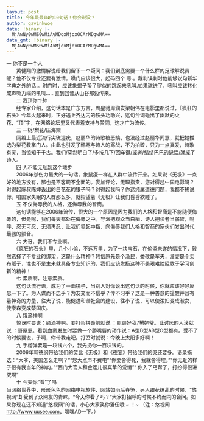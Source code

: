```yaml
---
layout: post
title: 今年最最IN的10句话！你会说没？
author: gavinkwoe
date: !binary |-
  MjAwNy0wMS0wMiAyMDoxMjoxOCArMDgwMA==
date_gmt: !binary |-
  MjAwNy0wMS0wMiAxMjoxMjoxOCArMDgwMA==
---
```

<span style="FONT-SIZE: 13px; LINE-HEIGHT: 150%; font-color: #000000">一 你不是一个人  
　　黄健翔的激情解说给我们留下一个疑问：我们到底需要一个什么样的足球解说员呢？他不仅专业还要有激情，嗓门应该很大，起码四个 号.。裁判误判时他能够说句新华字典之外的话.。射门时，应该象蝎子蛰了腚似的跳起来吼叫,如果球进了，吼叫应该转化成声嘶力竭的吼叫……直到回音从山谷那边传来。  
　　二 我顶你个肺  
　　经专家介绍，这句话本是广东方言，周星驰周润发梁朝伟在电影里都说过，《疯狂的石头》今年火起来时，正好遇上齐达内的铁头功助兴，这句台词碰出了幽默的火花，“顶”字，在网络论坛里又代表着支持与赞同，这才广为流传。  
　　三 一树/梨花/压海棠  
　　网络上最近流行尖锐湿疣，赵丽华的诗歌被恶搞，也没经过赵丽华同意，就把她推选为梨花教掌门人。由此也引发了韩寒与诗人的骂战，不为拍砖，只为一点真爱，诗歌有灵，当惊知于千古。我们/突然明白了/多按几下/回车键/或者/结结巴巴的说话/就成了诗人。  
　　四 人不能无耻到这个地步  
　　2006年杀伤力最大的一句话，象鼠疫一样在人群中流传开来。如果说《无极》一点好的地方没有，那也是不客观不全面的。妄加评论，无理指责，您对得起中国电影吗？对得起陈叔陈婶丢出的白花花的银子吗？对得起我吗？你这纯属道德问题，我都不稀说你。咱国家失眠的人群那么多，就指望着《无极》让我们昏昏欲睡了。  
　　五 不仅侮辱我的人格，还侮辱我的智商。  
　　这句话能够在2006年流传，很大的一个原因是因为我们的人格和智商是不能随便侮辱的，但是呢，我们每天都处在侮辱之中。导演把观众当白痴，诗人把读者当弱智，呜呼，忍无可忍，无须再忍，让我们竖起中指，向侮辱我们人格和智商的家伙们发出时代最强的颤音。  
　　六 大哥，我们不专业啊。  
　　《疯狂的石头》里，几个小偷，不远万里，为了一块宝石，在偷盗未遂的情况下，毅然选择了不专业的绑架，这是什么精神？韩信原先是个渔民，娄敬是车夫，灌婴是个卖布贩子，谁也不是生来就具备专业知识的，我们应该发扬这种不畏艰难险阻敢于学习创新的精神！  
　　七 素质啊，注意素质。  
　　这句话流行语，成为了一面镜子，当别人对你说出这句话的时候，你就应该好好反思一下了。为人谋而不忠乎？为友交而不信乎？传不习乎？这是一种善意的提醒并且有着神奇的力量，往大了说，能促进和谐社会的建设，往小了说，可以使泼妇变成淑女，使泰森变成蔡国庆。  
　　八 饿滴神啊  
　　惊讶时要说：额滴神啊。要打架拼命前就说 ：照顾好我7舅姥爷。让讨厌的人滚就说 ：哥屋恩。看到血案发生时要做一个舔嘴唇的动作说：A型B型AB型O型都有。受不了的时候要说，子啊，你带我走吧。打岔时就说：今晚上太阳多好啊！  
　　九 手榴弹要是一块钱六个，我先扔你一百块钱的。  
　　2006年郭德纲带给我们的笑比《无极》和《夜宴》带给我们的哭还要多。语录摘选：“大爷，美国怎么走啊？”“您大点声不费电”“你要舍得死，我就舍得埋。”“你无耻的样子很有我当年的神韵。”“西门大官人和金莲儿很真挚的爱情”“ 你入了丐帮了，打扮得很讲究啊”  
　　十 今天你“看”了吗  
当网络世界中，形形色色的网络电视软件、网站如雨后春笋，另人眼花缭乱的时候，“悠视网”却受到了众网友的青睐。“今天你看了吗？”大家打招呼的时候不约而同的会问。如果你现在还不知道“悠视网”的话，小心大家笑你落伍哦 ~ ！~ （注：悠视网 <a href="http://www.uusee.com">http://www.uusee.com</a>，嘿嘿AD一下。）</span>
